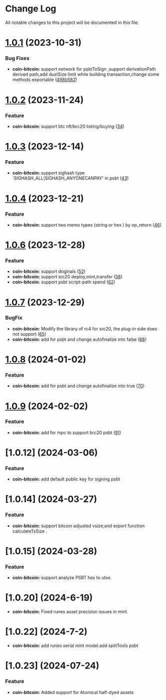 # Change Log

All notable changes to this project will be documented in this file.

# [1.0.1](https://github.com/okx/js-wallet-sdk) (2023-10-31)

### Bug Fixes

- **coin-bitcoin:** support network for psbtToSign ,support derivationPath derived path,add dustSize limit while
  building transaction,change some methods
  exportable ([498b582](https://github.com/okx/js-wallet-sdk/commit/498b5822ca7e9cc0de0dce52b8f14525cc47d330))

# [1.0.2](https://github.com/okx/js-wallet-sdk) (2023-11-24)

### Feature

- **coin-bitcoin:** support btc nft/brc20 listing/buying ([34](https://github.com/okx/js-wallet-sdk/pull/34))

# [1.0.3](https://github.com/okx/js-wallet-sdk) (2023-12-14)

### Feature

- **coin-bitcoin:** support sighash type  'SIGHASH_ALL|SIGHASH_ANYONECANPAY' in
  psbt ([43](https://github.com/okx/js-wallet-sdk/pull/43))

# [1.0.4](https://github.com/okx/js-wallet-sdk) (2023-12-21)

### Feature

- **coin-bitcoin:** support two memo types (string or hex ) by
  op_return  ([46](https://github.com/okx/js-wallet-sdk/pull/46))

# [1.0.6](https://github.com/okx/js-wallet-sdk) (2023-12-28)

### Feature

- **coin-bitcoin:** support doginals  ([52](https://github.com/okx/js-wallet-sdk/pull/52))
- **coin-bitcoin:** support src20 deploy,mint,transfer  ([58](https://github.com/okx/js-wallet-sdk/pull/58))
- **coin-bitcoin:** support psbt script-path spend  ([62](https://github.com/okx/js-wallet-sdk/pull/62))

# [1.0.7](https://github.com/okx/js-wallet-sdk) (2023-12-29)

### BugFix

- **coin-bitcoin:** Modify the library of rc4 for src20, the plug-in side does not support  ([65](https://github.com/okx/js-wallet-sdk/pull/65))
- **coin-bitcoin:** add for psbt and change autofinalize into false  ([68](https://github.com/okx/js-wallet-sdk/pull/68))

# [1.0.8](https://github.com/okx/js-wallet-sdk) (2024-01-02)

### Feature

- **coin-bitcoin:** add for psbt and change autofinalize into true  ([70](https://github.com/okx/js-wallet-sdk/pull/70))

# [1.0.9](https://github.com/okx/js-wallet-sdk) (2024-02-02)

### Feature

- **coin-bitcoin:** add for mpc to support brc20 psbt ([91](https://github.com/okx/js-wallet-sdk/pull/91))

# [1.0.12] (2024-03-06)

### Feature

- **coin-bitcoin:** add default public key for signing psbt


# [1.0.14] (2024-03-27)

### Feature

- **coin-bitcoin:** support bitcoin adjusted vsize,and export function calculateTxSize .

# [1.0.15] (2024-03-28)

### Feature

- **coin-bitcoin:** support analyze PSBT hex to utxo.

# [1.0.20] (2024-6-19)

- **coin-bitcoin:** Fixed runes asset precision issues in mint.

# [1.0.22] (2024-7-2)

- **coin-bitcoin:** add runes serial mint model.add splitTools psbt

# [1.0.23] (2024-07-24)

### Feature

- **coin-bitcoin:** Added support for Atomical half-dyed assets
